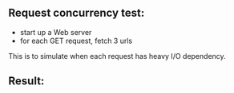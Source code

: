## Request concurrency test:

 - start up a Web server
 - for each GET request, fetch 3 urls

This is to simulate when each request has heavy I/O dependency.

## Result:
